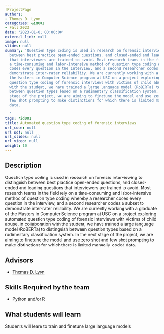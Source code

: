 ```yaml
---
!ProjectPage
authors:
- Thomas D. Lyon
categories: &id001
- Fall 2023
date: '2023-01-01 00:00:00'
external_link: null
image: null
slides: null
summary: 'Question type coding is used in research on forensic interviewing to distinguish
  between best practice open-ended questions, and closed-ended and leading questions
  that interviewers are trained to avoid. Most research teams in the field rely on
  a time-consuming and labor-intensive method of question type coding whereby a researcher
  codes every question in the interview, and a second researcher codes a subset to
  demonstrate inter-rater reliability. We are currently working with a graduate of
  the Masters in Computer Science program at USC on a project exploring automated
  question type coding of forensic interviews with victims of child abuse. In collaboration
  with the student, we have trained a large language model (RoBERTa) to distinguish
  between question types based on a rudimentary classification system. In the next
  stage of the project, we are aiming to finetune the model and use zero shot and
  few shot prompting to make distinctions for which there is limited manually-coded
  data.

  '
tags: *id001
title: Automated question type coding of forensic interviews
url_code: null
url_pdf: null
url_slides: null
url_video: null
weight: 10
---
```

## Description

Question type coding is used in research on forensic interviewing to distinguish between best practice open-ended questions, and closed-ended and leading questions that interviewers are trained to avoid. Most research teams in the field rely on a time-consuming and labor-intensive method of question type coding whereby a researcher codes every question in the interview, and a second researcher codes a subset to demonstrate inter-rater reliability. We are currently working with a graduate of the Masters in Computer Science program at USC on a project exploring automated question type coding of forensic interviews with victims of child abuse. In collaboration with the student, we have trained a large language model (RoBERTa) to distinguish between question types based on a rudimentary classification system. In the next stage of the project, we are aiming to finetune the model and use zero shot and few shot prompting to make distinctions for which there is limited manually-coded data.





## Advisors

* [Thomas D. Lyon](../../../author/thomas-dlyon)

## Skills Required by the team


* Python and/or R
## What students will learn

Students will learn to train and finetune large language models
